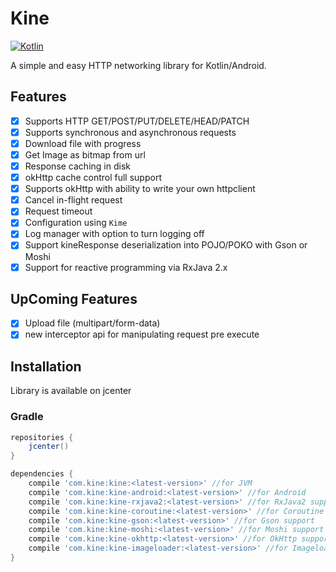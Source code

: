 # Kine

[![Kotlin](https://img.shields.io/badge/Kotlin-1.3.0-blue.svg)](https://kotlinlang.org) 

A simple and easy HTTP networking library for Kotlin/Android.

## Features

- [x] Supports HTTP GET/POST/PUT/DELETE/HEAD/PATCH
- [x] Supports synchronous and asynchronous requests
- [x] Download file with progress
- [x] Get Image as bitmap from url
- [x] Response caching in disk 
- [x] okHttp cache control full support
- [x] Supports okHttp with ability to write your own httpclient
- [x] Cancel in-flight request
- [x] Request timeout
- [x] Configuration using `Kime`
- [x] Log manager with option to turn logging off
- [x] Support kineResponse deserialization into POJO/POKO with Gson or Moshi
- [x] Support for reactive programming via RxJava 2.x

## UpComing Features

- [x] Upload file (multipart/form-data)
- [x] new interceptor api for manipulating request pre execute

## Installation

Library is available on jcenter

### Gradle

``` Groovy
repositories {
    jcenter()
}

dependencies {
    compile 'com.kine:kine:<latest-version>' //for JVM
    compile 'com.kine:kine-android:<latest-version>' //for Android
    compile 'com.kine:kine-rxjava2:<latest-version>' //for RxJava2 support
    compile 'com.kine:kine-coroutine:<latest-version>' //for Coroutine support
    compile 'com.kine:kine-gson:<latest-version>' //for Gson support
    compile 'com.kine:kine-moshi:<latest-version>' //for Moshi support
    compile 'com.kine:kine-okhttp:<latest-version>' //for OkHttp support
    compile 'com.kine:kine-imageloader:<latest-version>' //for Imageloading support
}
```
